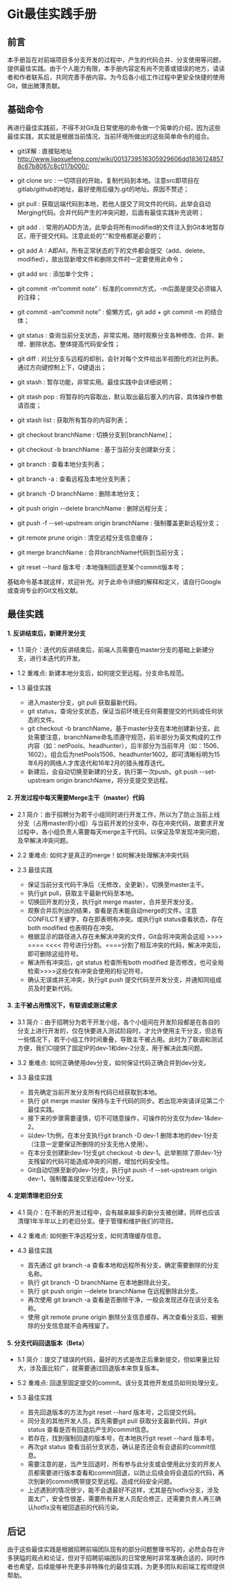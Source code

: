 # Git最佳实践手册

## 前言

本手册旨在对前端项目多分支开发的过程中，产生的代码合并、分支使用等问题，提供最佳实践。由于个人能力有限，本手册内容定有尚不完善或错误的地方，请读者和作者联系后，共同完善手册内容。为今后各小组工作过程中更安全快捷的使用Git，做出微薄贡献。

## 基础命令

再进行最佳实践前，不得不对Git及日常使用的命令做一个简单的介绍，因为这些最佳实践，其实就是根据当前情况，当前环境所做出的这些简单命令的组合。

- git详解 : 直接贴地址 http://www.liaoxuefeng.com/wiki/0013739516305929606dd18361248578c67b8067c8c017b000/;

- git clone src : 一切项目的开始，复制代码到本地。注意src即项目在gitlab/github的地址，最好使用后缀为.git的地址。原因不赘述；

- git pull : 获取远端代码到本地，若他人提交了同文件的代码，此举会自动Merging代码。合并代码产生的冲突问题，后面有最佳实践补充说明；

- git add .	: 常用的ADD方法，此举会将所有modified的文件注入到Git本地暂存区，用于提交代码。注意此处的“.”和空格都是必要的；

- git add A : A即All，所有正常状态的下的文件都会提交（add、delete、modified），故出现新增文件和删除文件时一定要使用此命令；

- git add src :	添加单个文件；

- git commit -m“commit note” : 标准的commit方式，-m后面是提交必须输入的注释；

- git commit -am“commit note” : 偷懒方式，git add + git commit -m 的结合体；

- git status : 查询当前分支状态，非常实用。随时观察分支各种修改、合并、新增、删除状态。整体提高代码安全性；

- git diff : 对比分支与远程的却别，会针对每个文件给出半视图化的对比列表。通过方向键控制上下，Q键退出；

- git stash : 暂存功能，非常实用。最佳实践中会详细说明；

- git stash pop : 将暂存的内容取出，默认取出最后塞入的内容，具体操作参数请百度；

- git stash list : 获取所有暂存的内容列表；

- git checkout branchName : 切换分支到[branchName]；

- git checkout -b branchName : 基于当前分支创建新分支；

- git branch : 查看本地分支列表；

- git branch -a : 查看远程及本地分支列表；

- git branch -D branchName : 删除本地分支；

- git push origin --delete branchName : 删除远程分支；

- git push -f --set-upstream origin branchName : 强制覆盖更新远程分支；

- git remote prune origin : 清空远程分支信息缓存；

- git merge branchName : 合并branchName代码到当前分支；

- git reset --hard 版本号 : 本地强制回退至某个commit版本号；

基础命令基本就这样，欢迎补充。对于此命令详细的解释和定义，请自行Google或查询专业的Git文档文献。

## 最佳实践

#### 1. 反讲结束后，新建开发分支

- 1.1 简介：迭代的反讲结束后，前端人员需要在master分支的基础上新建分支，进行本迭代的开发。

- 1.2 重难点: 新建本地分支后，如何提交至远程。分支命名规范。

- 1.3 最佳实践
	- 进入master分支，git pull 获取最新代码。
	- git status，查询分支状态，保证当前环境无任何需要提交的代码或任何状态的文件。
	- git checkout -b branchName，基于master分支在本地创建新分支。此处需要注意，branchName命名须遵守规范，前半部分为英文构成的工作内容（如：netPools、headhunter），后半部分为当前年月（如：1506、1602）。组合后为netPools1506、headhunter1602。即可清晰标明为15年6月的网络人才库迭代和16年2月的猎头推荐迭代。
	- 新建后，会自动切换至新建的分支，执行第一次push，git push --set-upstream origin branchName，将分支提交至远程。

#### 2. 开发过程中每天需要Merge主干（master）代码

- 2.1 简介：由于招聘分为若干小组同时进行开发工作，所以为了防止当前上线分支（占用master的小组）与当前开发的分支中，存在冲突代码，故要求开发过程中，各小组负责人需要每天merge主干代码。以保证及早发现冲突问题，及早解决冲突问题。

- 2.2 重难点: 如何才是真正的merge！如何解决处理解决冲突代码

- 2.3 最佳实践
	- 保证当前分支代码干净后（无修改，全更新），切换至master主干。
	- 执行git pull，获取主干最新代码至本地。
	- 切换回开发的分支，执行git merge master，合并至开发分支。
	- 观察合并后列出的结果，查看是否未能自动merge的文件。注意CONFILCT关键字，存在即表明有冲突。或执行git status查看状态，存在both modified 也表明存在冲突。
	- 根据显示的路径进入存在未解决冲突的文件，Git会将冲突用会这组 >>>> ==== <<<< 符号进行分割。====分割了相互冲突的代码，解决冲突后，即可删除这组符号。
	- 解决所有冲突后，git status 检查所有both modified 是否修改，也可全局检索>>>>这些仅有冲突会使用的标记符号。
	- 确认无误或并无冲突，执行git push 提交代码至开发分支，并通知同组成员及时更新代码。

#### 3. 主干被占用情况下，有联调或测试需求

- 3.1 简介：由于招聘分为若干开发小组，各个小组间在开发阶段都是在各自的分支上进行开发的，仅在快要进入测试阶段时，才允许使用主干分支，但总有一些情况下，若干小组工作时间重叠，导致主干被占用。此时为了联调和测试方便，我们CI提供了固定IP的dev-1和dev-2分支，用于解决此类问题。

- 3.2 重难点: 如何正确使用dev分支，如何保证代码正确合并到dev分支。

- 3.3 最佳实践
	- 首先确定当前开发分支所有代码已经获取到本地。
	- 执行 git merge master 保持与主干代码的同步。若出现冲突请详见第二个最佳实践。
	- 接下来的步骤需要谨慎，切不可随意操作，可操作的分支仅为dev-1&dev-2。
	- 以dev-1为例，在本分支执行git branch -D dev-1 删除本地的dev-1分支（注意一定要保证所删除的分支无他人使用）。
	- 在本分支创建新dev-1分支git checkout -b dev-1。此举剔除了原dev-1分支残留的代码可能造成冲突的问题，增加代码安全性。
	- Git自动切换至新的dev-1分支，执行git push -f --set-upstream origin dev-1，强制覆盖提交至远程dev-1分支。

#### 4. 定期清理老旧分支

- 4.1 简介：在不断的开发过程中，会有越来越多的新分支被创建，同样也应该清理1年半年以上的老旧分支。便于管理和维护我们的项目。

- 4.2 重难点: 如何删干净远程分支，如何清理缓存信息。

- 4.3 最佳实践
	- 首先通过 git branch -a 查看本地和远程所有分支，确定需要删除的分支名称。
	- 执行 git branch -D branchName 在本地删除此分支。
	- 执行 git push origin --delete branchName 在远程删除此分支。
	- 再次使用 git branch -a 查看是否删除干净，一般会发现还存在该分支名称。
	- 使用 git remote prune origin 删除分支信息缓存。再次查看分支后，被删除的分支信息就不会再残留了。

#### 5. 分支代码回退版本（Beta）

- 5.1 简介：提交了错误的代码，最好的方式是改正后重新提交，但如果量比较大，涉及面比较广，就需要通过回退版本来恢复版本。

- 5.2 重难点: 回退至固定提交的commit。该分支其他开发成员如何处理分支。

- 5.3 最佳实践
	- 首先回退版本的方法为git reset --hard 版本号，之后提交代码。
	- 同分支的其他开发人员，首先需要git pull 获取分支最新代码，并git status 查看是否有回退后产生的commit信息。
	- 若存在，找到强制回退的版本号，在本地执行git reset --hard 版本号。
	- 再次git status 查看当前分支状态，确认是否还会有会退前的commit信息。
	- 需要注意的是，当产生回退时，所有参与此分支或会使用此分支的开发人员都需要进行版本查看和commit回退，以防止后续会将会退后的代码，再次别新的commit携带提交至远程。造成代码安全问题。
	- 上述遇到的情况很少，能不会退最好不这样，尤其是在hotfix分支，涉及面太广，安全性很差，需要所有开发人员配合修正，还需要负责人再三确认hotfix没有被回退前的代码污染。


## 后记

由于这些最佳实践是根据招聘前端团队现有的部分问题整理书写的，必然会存在许多狭隘的观点和论证，但对于招聘前端团队的日常使用时非常准确合适的，同时作者也希望，后续能够补充更多非特殊化的最佳实践，为更多团队和前端工程师提供帮助。


